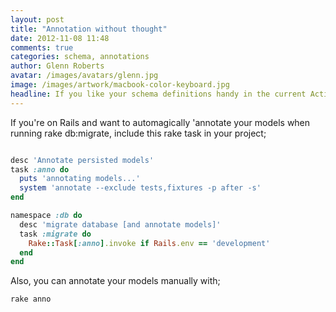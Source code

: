 ```yaml
---
layout: post
title: "Annotation without thought"
date: 2012-11-08 11:48
comments: true
categories: schema, annotations
author: Glenn Roberts
avatar: /images/avatars/glenn.jpg
image: /images/artwork/macbook-color-keyboard.jpg
headline: If you like your schema definitions handy in the current ActiveRecord model you're looking at, you're probably using the annotate_models gem.
---
```


If you're on Rails and want to automagically 'annotate your models when running rake db:migrate, include this rake task in your project;

``` ruby 'lib/tasks/annotate.rb'

desc 'Annotate persisted models'
task :anno do
  puts 'annotating models...'
  system 'annotate --exclude tests,fixtures -p after -s'
end

namespace :db do
  desc 'migrate database [and annotate models]'
  task :migrate do
    Rake::Task[:anno].invoke if Rails.env == 'development'
  end
end
```

Also, you can annotate your models manually with;

    rake anno

